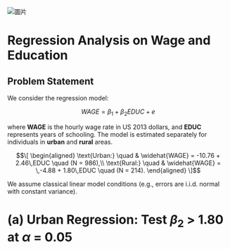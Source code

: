 ![圖片](https://github.com/user-attachments/assets/71356b5b-d557-4352-85c0-59bc09291234)

# Regression Analysis on Wage and Education

## Problem Statement
We consider the regression model:

$$WAGE=\beta_1+\beta_2EDUC+e$$

where **WAGE** is the hourly wage rate in US 2013 dollars, and **EDUC** represents years of schooling. The model is estimated separately for individuals in **urban** and **rural** areas.


$$\[
\begin{aligned}
\text{Urban:} \quad & \widehat{WAGE} = -10.76 + 2.46\,EDUC \quad (N = 986),\\
\text{Rural:} \quad & \widehat{WAGE} = \,-4.88 + 1.80\,EDUC \quad (N = 214).
\end{aligned}
\]$$


We assume classical linear model conditions (e.g., errors are i.i.d. normal with constant variance).

# (a) Urban Regression: Test $\beta_2$ > 1.80 at $\alpha$ = 0.05

